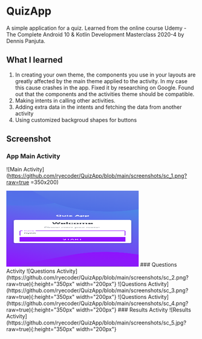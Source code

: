# QuizApp
 
A simple application for a quiz. Learned from the online course Udemy - The Complete Android 10 & Kotlin Development Masterclass 2020-4 by Dennis Panjuta.

## What I learned

1. In creating your own theme, the components you use in your layouts are greatly affected by the main theme applied to the activity. In my case this cause crashes in the app. Fixed it by researching on Google. Found out that the components and the activities theme should be compatible.
2. Making intents in calling other activities.
3. Adding extra data in the intents and fetching the data from another activity
4. Using customized backgroud shapes for buttons

## Screenshot

### App Main Activity
![Main Activity](https://github.com/ryecoder/QuizApp/blob/main/screenshots/sc_1.png?raw=true =350x200)

<img src="https://github.com/ryecoder/QuizApp/blob/main/screenshots/sc_1.png?raw=true" alt="" width="350" height="200" />
### Questions Activity
![Questions Activity](https://github.com/ryecoder/QuizApp/blob/main/screenshots/sc_2.png?raw=true){:height="350px" width="200px"}
![Questions Activity](https://github.com/ryecoder/QuizApp/blob/main/screenshots/sc_3.png?raw=true){:height="350px" width="200px"}
![Questions Activity](https://github.com/ryecoder/QuizApp/blob/main/screenshots/sc_4.png?raw=true){:height="350px" width="200px"}
### Results Activity
![Results Activity](https://github.com/ryecoder/QuizApp/blob/main/screenshots/sc_5.jpg?raw=true){:height="350px" width="200px"}

